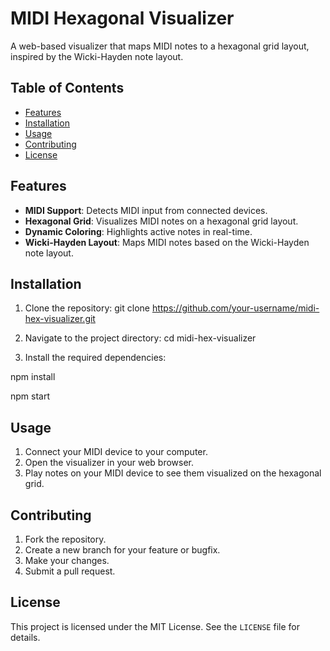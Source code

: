 # MIDI Hexagonal Visualizer

A web-based visualizer that maps MIDI notes to a hexagonal grid layout, inspired by the Wicki-Hayden note layout.

## Table of Contents

- [Features](#features)
- [Installation](#installation)
- [Usage](#usage)
- [Contributing](#contributing)
- [License](#license)

## Features

- **MIDI Support**: Detects MIDI input from connected devices.
- **Hexagonal Grid**: Visualizes MIDI notes on a hexagonal grid layout.
- **Dynamic Coloring**: Highlights active notes in real-time.
- **Wicki-Hayden Layout**: Maps MIDI notes based on the Wicki-Hayden note layout.

## Installation

1. Clone the repository:
git clone https://github.com/your-username/midi-hex-visualizer.git

2. Navigate to the project directory:
cd midi-hex-visualizer

3. Install the required dependencies:

npm install

npm start


## Usage

1. Connect your MIDI device to your computer.
2. Open the visualizer in your web browser.
3. Play notes on your MIDI device to see them visualized on the hexagonal grid.

## Contributing

1. Fork the repository.
2. Create a new branch for your feature or bugfix.
3. Make your changes.
4. Submit a pull request.

## License

This project is licensed under the MIT License. See the `LICENSE` file for details.
